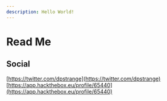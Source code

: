 ```yaml
---
description: Hello World!
---
```


# Read Me

## Social

[https://twitter.com/dpstrange](https://twitter.com/dpstrange)  
[https://app.hackthebox.eu/profile/65440](https://app.hackthebox.eu/profile/65440)

